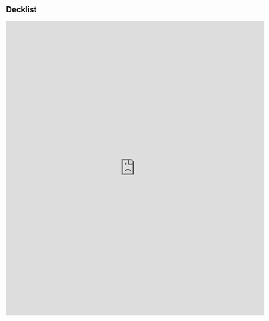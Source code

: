 ## Decklist

<iframe 
src="https://moxfield.com/embed/4jJbJexeLU-nfVWV7Pwn1g"
id="moxfield-frame-1" frameBorder="0" width="700px" height="800px" onload="moxfieldOnLoad(event)"></iframe>
